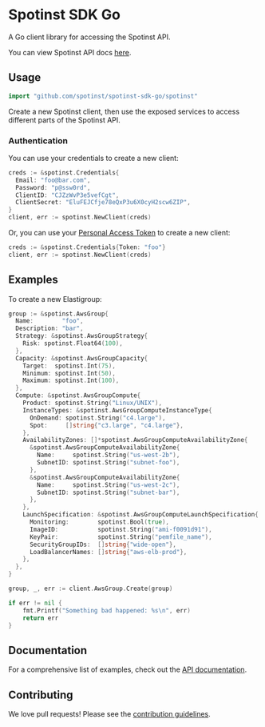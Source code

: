 # Spotinst SDK Go

A Go client library for accessing the Spotinst API.

You can view Spotinst API docs [here](https://spotinst.atlassian.net/wiki/display/API).


## Usage

```go
import "github.com/spotinst/spotinst-sdk-go/spotinst"
```

Create a new Spotinst client, then use the exposed services to
access different parts of the Spotinst API.

### Authentication

You can use your credentials to create a new client:

```go
creds := &spotinst.Credentials{
  Email: "foo@bar.com",
  Password: "p@ssw0rd",
  ClientID: "CJZzWvP3e5vefCgt",
  ClientSecret: "EluFEJCfje78eQxP3u6X0cyH2scw6ZIP",
}
client, err := spotinst.NewClient(creds)
```

Or, you can use your [Personal Access Token](https://spotinst.atlassian.net/wiki/display/API/Get+API+Personal+Access+Token) to create a new client:

```go
creds := &spotinst.Credentials{Token: "foo"}
client, err := spotinst.NewClient(creds)
```

## Examples

To create a new Elastigroup:

```go
group := &spotinst.AwsGroup{
  Name:        "foo",
  Description: "bar",
  Strategy: &spotinst.AwsGroupStrategy{
    Risk: spotinst.Float64(100),
  },
  Capacity: &spotinst.AwsGroupCapacity{
    Target:  spotinst.Int(75),
    Minimum: spotinst.Int(50),
    Maximum: spotinst.Int(100),
  },
  Compute: &spotinst.AwsGroupCompute{
    Product: spotinst.String("Linux/UNIX"),
    InstanceTypes: &spotinst.AwsGroupComputeInstanceType{
      OnDemand: spotinst.String("c4.large"),
      Spot:     []string{"c3.large", "c4.large"},
    },
    AvailabilityZones: []*spotinst.AwsGroupComputeAvailabilityZone{
      &spotinst.AwsGroupComputeAvailabilityZone{
        Name:     spotinst.String("us-west-2b"),
        SubnetID: spotinst.String("subnet-foo"),
      },
      &spotinst.AwsGroupComputeAvailabilityZone{
        Name:     spotinst.String("us-west-2c"),
        SubnetID: spotinst.String("subnet-bar"),
      },
    },
    LaunchSpecification: &spotinst.AwsGroupComputeLaunchSpecification{
      Monitoring:        spotinst.Bool(true),
      ImageID:           spotinst.String("ami-f0091d91"),
      KeyPair:           spotinst.String("pemfile_name"),
      SecurityGroupIDs:  []string{"wide-open"},
      LoadBalancerNames: []string{"aws-elb-prod"},
    },
  },
}

group, _, err := client.AwsGroup.Create(group)

if err != nil {
    fmt.Printf("Something bad happened: %s\n", err)
    return err
}
```

## Documentation

For a comprehensive list of examples, check out the [API documentation](https://spotinst.atlassian.net/wiki/display/API).

## Contributing

We love pull requests! Please see the [contribution guidelines](CONTRIBUTING.md).

